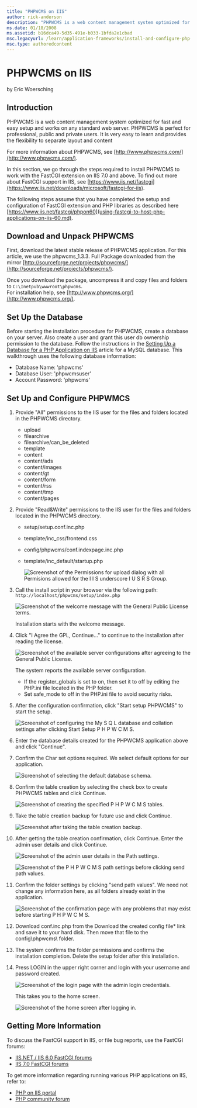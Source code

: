 ```yaml
---
title: "PHPWCMS on IIS"
author: rick-anderson
description: "PHPWCMS is a web content management system optimized for fast and easy setup and works on any standard web server. PHPWCMS is perfect for professional, publi..."
ms.date: 01/18/2008
ms.assetid: b16dca49-5d35-491e-b033-1bfda2e1cbad
msc.legacyurl: /learn/application-frameworks/install-and-configure-php-applications-on-iis/phpwcms-on-iis
msc.type: authoredcontent
---
```

# PHPWCMS on IIS

by Eric Woersching

## Introduction

PHPWCMS is a web content management system optimized for fast and easy setup and works on any standard web server. PHPWCMS is perfect for professional, public and private users. It is very easy to learn and provides the flexibility to separate layout and content

For more information about PHPWCMS, see [http://www.phpwcms.com/](http://www.phpwcms.com/).

In this section, we go through the steps required to install PHPWCMS to work with the FastCGI extension on IIS 7.0 and above. To find out more about FastCGI support in IIS, see [https://www.iis.net/fastcgi](https://www.iis.net/downloads/microsoft/fastcgi-for-iis).

The following steps assume that you have completed the setup and configuration of FastCGI extension and PHP libraries as described here [https://www.iis.net/fastcgi/phpon60](using-fastcgi-to-host-php-applications-on-iis-60.md).

## Download and Unpack PHPWCMS

First, download the latest stable release of PHPWCMS application. For this article, we use the phpwcms\_1.3.3. Full Package downloaded from the mirror [http://sourceforge.net/projects/phpwcms/](http://sourceforge.net/projects/phpwcms/).

Once you download the package, uncompress it and copy files and folders to `C:\Inetpub\wwwroot\phpwcms`.  
For installation help, see [http://www.phpwcms.org/](http://www.phpwcms.org/).

## Set Up the Database

Before starting the installation procedure for PHPWCMS, create a database on your server. Also create a user and grant this user db ownership permission to the database. Follow the instructions in the [Setting Up a Database for a PHP Application on IIS](../install-and-configure-php-on-iis/setting-up-a-database-for-a-php-application-on-iis.md) article for a MySQL database. This walkthrough uses the following database information:

- Database Name: 'phpwcms'
- Database User: 'phpwcmsuser'
- Account Password: 'phpwcms'

## Set Up and Configure PHPWMCS

1. Provide "All" permissions to the IIS user for the files and folders located in the PHPWCMS directory.  

    - upload
    - filearchive
    - filearchive/can\_be\_deleted
    - template
    - content
    - content/ads
    - content/images
    - content/gt
    - content/form
    - content/rss
    - content/tmp
    - content/pages
2. Provide "Read&amp;Write" permissions to the IIS user for the files and folders located in the PHPWCMS directory.  

   - setup/setup.conf.inc.php
   - template/inc\_css/frontend.css
   - config/phpwcms/conf.indexpage.inc.php
   - template/inc\_default/startup.php

     ![Screenshot of the Permissions for upload dialog with all Permisions allowed for the I I S underscore I U S R S Group.](phpwcms-on-iis/_static/image1.jpg)
3. Call the install script in your browser via the following path: `http://localhost/phpwcms/setup/index.php`  

    ![Screenshot of the welcome message with the General Public License terms.](phpwcms-on-iis/_static/image3.jpg)

    Installation starts with the welcome message.
4. Click "I Agree the GPL, Continue…" to continue to the installation after reading the license.  

    ![Screenshot of the available server configurations after agreeing to the General Public License.](phpwcms-on-iis/_static/image5.jpg)

    The system reports the available server configuration.

    - If the register\_globals is set to on, then set it to off by editing the PHP.ini file located in the PHP folder.
    - Set safe\_mode to off in the PHP.ini file to avoid security risks.
5. After the configuration confirmation, click "Start setup PHPWCMS" to start the setup.  

    ![Screenshot of configuring the My S Q L database and collation settings after clicking Start Setup P H P W C M S.](phpwcms-on-iis/_static/image7.jpg)
6. Enter the database details created for the PHPWCMS application above and click "Continue".
7. Confirm the Char set options required. We select default options for our application.  

    ![Screenshot of selecting the default database schema.](phpwcms-on-iis/_static/image9.jpg)
8. Confirm the table creation by selecting the check box to create PHPWCMS tables and click Continue.  

    ![Screenshot of creating the specified P H P W C M S tables.](phpwcms-on-iis/_static/image11.jpg)
9. Take the table creation backup for future use and click Continue.  

    ![Screenshot after taking the table creation backup.](phpwcms-on-iis/_static/image13.jpg)
10. After getting the table creation confirmation, click Continue. Enter the admin user details and click Continue.  

    ![Screenshot of the admin user details in the Path settings.](phpwcms-on-iis/_static/image15.jpg)

    ![Screenshot of the P H P W C M S path settings before clicking send path values.](phpwcms-on-iis/_static/image17.jpg)
11. Confirm the folder settings by clicking "send path values". We need not change any information here, as all folders already exist in the application.  

    ![Screenshot of the confirmation page with any problems that may exist before starting P H P W C M S.](phpwcms-on-iis/_static/image19.jpg)
12. Download conf.inc.php from the Download the created config file\* link and save it to your hard disk. Then move that file to the config\phpwcms\ folder.
13. The system confirms the folder permissions and confirms the installation completion. Delete the setup folder after this installation.
14. Press LOGIN in the upper right corner and login with your username and password created.  

    ![Screenshot of the login page with the admin login credentials.](phpwcms-on-iis/_static/image21.jpg)

    This takes you to the home screen.

    ![Screenshot of the home screen after logging in.](phpwcms-on-iis/_static/image23.jpg)

## Getting More Information

To discuss the FastCGI support in IIS, or file bug reports, use the FastCGI forums:

- [IIS.NET / IIS 6.0 FastCGI forums](https://forums.iis.net/1103.aspx)
- [IIS 7.0 FastCGI forums](https://forums.iis.net/1104.aspx)

To get more information regarding running various PHP applications on IIS, refer to:

- [PHP on IIS portal](https://php.iis.net/)
- [PHP community forum](https://forums.iis.net/1102.aspx)

